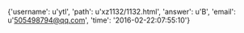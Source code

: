 {'username': u'ytl', 'path': u'xz1132/1132.html', 'answer': u'B', 'email': u'505498794@qq.com', 'time': '2016-02-22:07:55:10'}